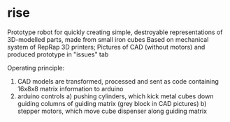 # rise
Prototype robot for quickly creating simple, destroyable representations of 3D-modelled parts, made from small iron cubes
Based on mechanical system of RepRap 3D printers;
Pictures of CAD (without motors) and produced prototype in "issues" tab

Operating principle:
1) CAD models are transformed, processed and sent as code containing 16x8x8 matrix information to arduino
2) arduino controls
  a) pushing cylinders, which kick metal cubes down guiding columns of guiding matrix (grey block in CAD pictures)
  b) stepper motors, which move cube dispenser along guiding matrix
